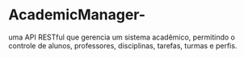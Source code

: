 # AcademicManager-
 uma API RESTful que gerencia um sistema acadêmico, permitindo o controle de alunos, professores, disciplinas, tarefas, turmas e perfis.
